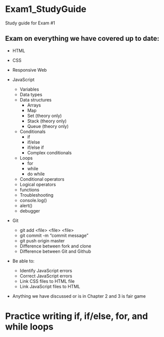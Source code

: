 # Exam1_StudyGuide
Study guide for Exam #1

## Exam on everything we have covered up to date:
* HTML
* CSS
* Responsive Web 
* JavaScript
  * Variables
  * Data types
  * Data structures
    * Arrays
    * Map
    * Set (theory only)
    * Stack (theory only)
    * Queue (theory only)
  * Conditionals
    * if
    * if/else
    * if/else if
    * Complex conditionals
  * Loops
    * for
    * while
    * do while
  * Conditional operators
  * Logical operators
  * functions 
  * Troubleshooting
   * console.log()
   * alert()
   * debugger
  
* Git
  * git add \<file\> \<file\> \<file\>
  * git commit -m “commit message”
  * git push origin master
  * Difference between fork and clone
  * Difference between Git and Github
* Be able to:
  * Identify JavaScript errors
  * Correct JavaScript errors
  * Link CSS files to HTML file
  * Link JavaScript files to HTML
* Anything we have discussed or is in Chapter 2 and 3 is fair game

# Practice writing if, if/else, for, and while loops


